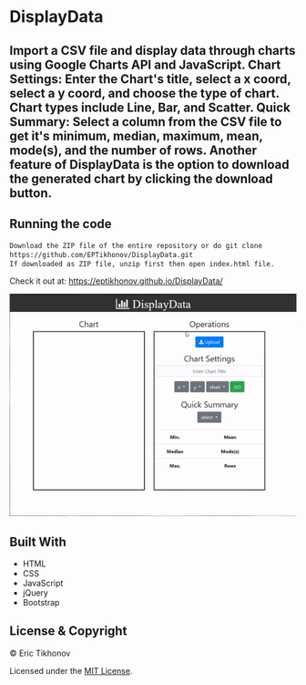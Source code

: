 # DisplayData
Import a CSV file and display data through charts using Google Charts API and JavaScript. Chart Settings: Enter the Chart's title, select a x coord, select a y coord, and choose the type of chart. Chart types include Line, Bar, and Scatter. Quick Summary: Select a column from the CSV file to get it's minimum, median, maximum, mean, mode(s), and the number of rows. Another feature of DisplayData is the option to download the generated chart by clicking the download button.
---
## Running the code
    
    Download the ZIP file of the entire repository or do git clone https://github.com/EPTikhonov/DisplayData.git
    If downloaded as ZIP file, unzip first then open index.html file.

Check it out at: https://eptikhonov.github.io/DisplayData/

<a href="#"><img src="https://github.com/EPTikhonov/DisplayData/blob/gh-pages/DisplayData.gif" title="DisplayData"/></a>

## Built With
* HTML
* CSS
* JavaScript
* jQuery
* Bootstrap

## License & Copyright

© Eric Tikhonov

Licensed under the [MIT License](LICENSE).
